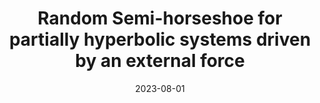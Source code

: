 ---
title: 'Random Semi-horseshoe for partially hyperbolic systems driven by an external force'
collection: publications
permalink: https://iopscience.iop.org/article/10.1088/1402-4896/ace482
date: 2023-08-01
venue: 'Physica Scripta'
citation: 'Wen Huang, Xue Liu, Xiao Ma, Random Semi-horseshoe for partially hyperbolic systems driven by an external force, Physica Scripta, 98(2023), no.8: 085221. DOI:10.1088/1402-4896/ace482.'
doi: 10.1088/1402-4896/ace482.
---